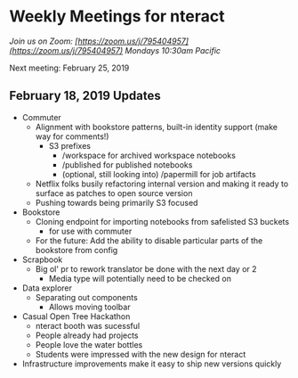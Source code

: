 # Weekly Meetings for nteract

_Join us on Zoom: [https://zoom.us/j/795404957](https://zoom.us/j/795404957) Mondays 10:30am Pacific_

Next meeting: February 25, 2019

## February 18, 2019 Updates

- Commuter
  - Alignment with bookstore patterns, built-in identity support (make way for comments!)
    - S3 prefixes
      - /workspace for archived workspace notebooks
      - /published for published notebooks
      - (optional, still looking into) /papermill for job artifacts
  - Netflix folks busily refactoring internal version and making it ready to surface as patches to open source version
  - Pushing towards being primarily S3 focused
- Bookstore
  - Cloning endpoint for importing notebooks from safelisted S3 buckets
    - for use with commuter
  - For the future: Add the ability to disable particular parts of the bookstore from config
- Scrapbook
  - Big ol' pr to rework translator be done with the next day or 2
    - Media type will potentially need to be checked on
- Data explorer
  - Separating out components
    - Allows moving toolbar
- Casual Open Tree Hackathon
  - nteract booth was sucessful
  - People already had projects
  - People love the water bottles
  - Students were impressed with the new design for nteract
- Infrastructure improvements make it easy to ship new versions quickly
